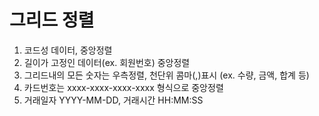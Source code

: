 # 그리드 정렬

1. 코드성 데이터, 중앙정렬
2. 길이가 고정인 데이터(ex. 회원번호) 중앙정렬
3. 그리드내의 모든 숫자는 우측정렬, 천단위 콤마(,)표시 (ex. 수량, 금액, 합계 등)
4. 카드번호는 xxxx-xxxx-xxxx-xxxx 형식으로 중앙정렬
5. 거래일자 YYYY-MM-DD, 거래시간 HH:MM:SS

